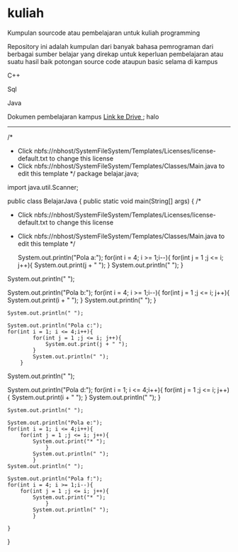 # kuliah
Kumpulan sourcode atau pembelajaran untuk kuliah programming

Repository ini adalah kumpulan dari banyak bahasa pemrograman dari
berbagai sumber belajar yang direkap untuk keperluan pembelajaran atau
suatu hasil baik potongan source code ataupun basic selama di kampus

C++

Sql

Java

Dokumen pembelajaran kampus
<a href="https://drive.google.com/drive/folders/1vVBEGYl33SGO2dttFbRZFAnThV2akjrM?usp=sharing"> Link ke Drive </a>;
halo



-----------------------------------------------------------------------------------
/*
 * Click nbfs://nbhost/SystemFileSystem/Templates/Licenses/license-default.txt to change this license
 * Click nbfs://nbhost/SystemFileSystem/Templates/Classes/Main.java to edit this template
 */
package belajar.java;


    
import java.util.Scanner;
    
  
public class BelajarJava {
    public static void main(String[] args) {
       /*
 * Click nbfs://nbhost/SystemFileSystem/Templates/Licenses/license-default.txt to change this license
 * Click nbfs://nbhost/SystemFileSystem/Templates/Classes/Main.java to edit this template
 */

    System.out.println("Pola a:");
    for(int i = 4; i >= 1;i--){
        for(int j = 1 ;j <= i; j++){
            System.out.print(j + " ");
        }
        System.out.println(" ");
    }
    
System.out.println(" ");

System.out.println("Pola b:");
    for(int i = 4; i >= 1;i--){
        for(int j = 1 ;j <= i; j++){
            System.out.print(i + " ");
        }
        System.out.println(" ");
    }
    
    System.out.println(" ");
 
    System.out.println("Pola c:");
    for(int i = 1; i <= 4;i++){
            for(int j = 1 ;j <= i; j++){
                System.out.print(j + " ");
            }
            System.out.println(" ");
        }
    
System.out.println(" ");

System.out.println("Pola d:");
    for(int i = 1; i <= 4;i++){
                for(int j = 1 ;j <= i; j++){
                    System.out.print(i + " ");
                }
                System.out.println(" ");
            }
    
    System.out.println(" ");
    
    System.out.println("Pola e:");
    for(int i = 1; i <= 4;i++){
        for(int j = 1 ;j <= i; j++){
            System.out.print("* ");
                }
            System.out.println(" ");
            }
    System.out.println(" ");
      
    System.out.println("Pola f:");
    for(int i = 4; i >= 1;i--){
        for(int j = 1 ;j <= i; j++){
            System.out.print("* ");
                }
            System.out.println(" ");
            }
    
    }
}
